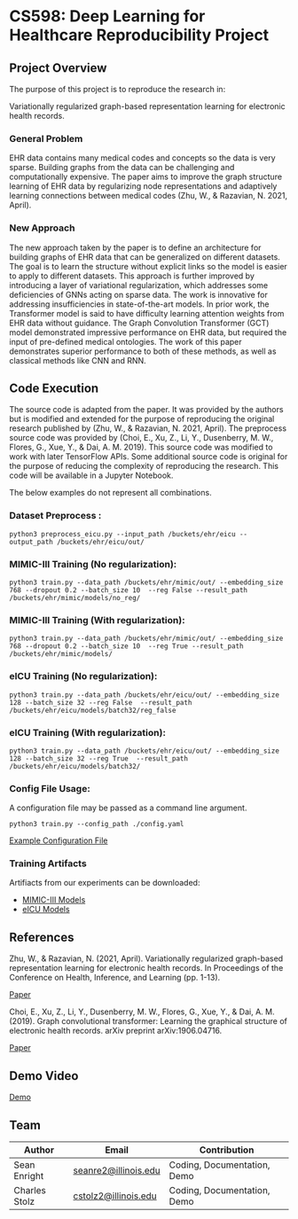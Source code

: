 # CS598: Deep Learning for Healthcare Reproducibility Project

## Project Overview
The purpose of this project is to reproduce the research in:

Variationally regularized graph-based representation learning for electronic health records.

### General Problem
EHR data contains many medical codes and concepts
so the data is very sparse. Building graphs
from the data can be challenging and computationally
expensive. The paper aims to improve the
graph structure learning of EHR data by regularizing
node representations and adaptively learning
connections between medical codes (Zhu, W., & Razavian, N. 2021, April).

### New Approach
The new approach taken by the paper is to define
an architecture for building graphs of EHR data
that can be generalized on different datasets. The
goal is to learn the structure without explicit links
so the model is easier to apply to different datasets.
This approach is further improved by introducing a
layer of variational regularization, which addresses
some deficiencies of GNNs acting on sparse data.
The work is innovative for addressing insufficiencies
in state-of-the-art models. In prior work, the
Transformer model is said to have difficulty learning
attention weights from EHR data without guidance.
The Graph Convolution Transformer (GCT)
model demonstrated impressive performance on
EHR data, but required the input of pre-defined
medical ontologies. The work of this paper demonstrates
superior performance to both of these methods,
as well as classical methods like CNN and
RNN.

## Code Execution

The source code is adapted from the paper. It was provided by the authors but is
modified and extended for the purpose of reproducing the original research
published by (Zhu, W., & Razavian, N. 2021, April). The preprocess source code 
was provided by (Choi, E., Xu, Z., Li, Y., Dusenberry, M. W., Flores, G., Xue, Y., & Dai, A. M. 2019). 
This source code was modified to work with later TensorFlow APIs. 
Some additional source code is original for the purpose of reducing the complexity
of reproducing the research. This code will be available in a Jupyter Notebook.

The below examples do not represent all combinations.

### Dataset Preprocess :
```
python3 preprocess_eicu.py --input_path /buckets/ehr/eicu --output_path /buckets/ehr/eicu/out/
```

### MIMIC-III Training (No regularization):
```
python3 train.py --data_path /buckets/ehr/mimic/out/ --embedding_size 768 --dropout 0.2 --batch_size 10  --reg False --result_path /buckets/ehr/mimic/models/no_reg/
```

### MIMIC-III Training (With regularization):
```
python3 train.py --data_path /buckets/ehr/mimic/out/ --embedding_size 768 --dropout 0.2 --batch_size 10  --reg True --result_path /buckets/ehr/mimic/models/
```

### eICU Training (No regularization):
```
python3 train.py --data_path /buckets/ehr/eicu/out/ --embedding_size 128 --batch_size 32 --reg False  --result_path /buckets/ehr/eicu/models/batch32/reg_false
```

### eICU Training (With regularization):
```
python3 train.py --data_path /buckets/ehr/eicu/out/ --embedding_size 128 --batch_size 32 --reg True  --result_path /buckets/ehr/eicu/models/batch32/
```

### Config File Usage:
A configuration file may be passed as a command line argument. 

```
python3 train.py --config_path ./config.yaml
```
[Example Configuration File](./config.yaml)


### Training Artifacts

Artifiacts from our experiments can be downloaded:

- [MIMIC-III Models](https://drive.google.com/drive/folders/1HWs3q6DTzEs6hKMHjejgsTSiL7Vuoi7j?usp=sharing)
- [eICU Models](https://drive.google.com/drive/folders/13dbwFnL9ouxkMFcVrEl0-A0h3JSlsGHU?usp=sharing)


## References

Zhu, W., & Razavian, N. (2021, April). Variationally regularized graph-based representation learning for electronic health records. In Proceedings of the Conference on Health, Inference, and Learning (pp. 1-13).

[Paper](https://doi.org/10.1145/3450439.3451855)

Choi, E., Xu, Z., Li, Y., Dusenberry, M. W., Flores, G., Xue, Y., & Dai, A. M. (2019). Graph convolutional transformer: Learning the graphical structure of electronic health records. arXiv preprint arXiv:1906.04716.

[Paper](https://arxiv.org/pdf/1906.04716.pdf)


## Demo Video

[Demo](https://youtu.be/LFLJMnoj0mg)

## Team

| Author           | Email                   | Contribution
|------------------|-------------------------|------------
| Sean Enright | seanre2@illinois.edu  | Coding, Documentation, Demo
| Charles Stolz    | cstolz2@illinois.edu    | Coding, Documentation, Demo

